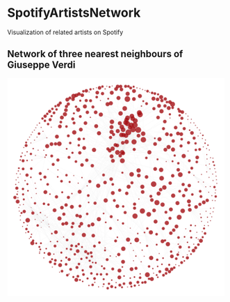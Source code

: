 # SpotifyArtistsNetwork

Visualization of related artists on Spotify 


## Network of three nearest neighbours of Giuseppe Verdi

<img src="data/verdi_l3.png" alt="some text"  width="500" height="500">
